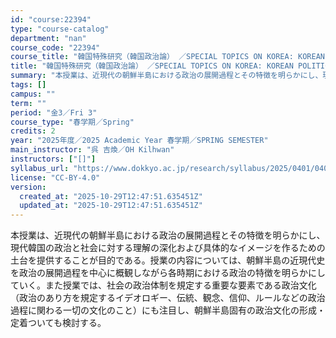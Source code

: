 ```yaml
---
id: "course:22394"
type: "course-catalog"
department: "nan"
course_code: "22394"
course_title: "韓国特殊研究（韓国政治論） ／SPECIAL TOPICS ON KOREA: KOREAN POLITICS"
title: "韓国特殊研究（韓国政治論） ／SPECIAL TOPICS ON KOREA: KOREAN POLITICS"
summary: "本授業は、近現代の朝鮮半島における政治の展開過程とその特徴を明らかにし、現代韓国の政治と社会に対する理解の深化および具体的なイメージを作るための土台を提供することが目的である。授業の内容については、朝鮮半島の近現代史を政治の展開過程を中心に…"
tags: []
campus: ""
term: ""
period: "金3／Fri 3"
course_type: "春学期／Spring"
credits: 2
year: "2025年度／2025 Academic Year 春学期／SPRING SEMESTER"
main_instructor: "呉 吉煥／OH Kilhwan"
instructors: ["[]"]
syllabus_url: "https://www.dokkyo.ac.jp/research/syllabus/2025/0401/0401_22394_ja_JP.html"
license: "CC-BY-4.0"
version:
  created_at: "2025-10-29T12:47:51.635451Z"
  updated_at: "2025-10-29T12:47:51.635451Z"
---
```

本授業は、近現代の朝鮮半島における政治の展開過程とその特徴を明らかにし、現代韓国の政治と社会に対する理解の深化および具体的なイメージを作るための土台を提供することが目的である。授業の内容については、朝鮮半島の近現代史を政治の展開過程を中心に概観しながら各時期における政治の特徴を明らかにしていく。また授業では、社会の政治体制を規定する重要な要素である政治文化（政治のあり方を規定するイデオロギー、伝統、観念、信仰、ルールなどの政治過程に関わる一切の文化のこと）にも注目し、朝鮮半島固有の政治文化の形成・定着ついても検討する。
